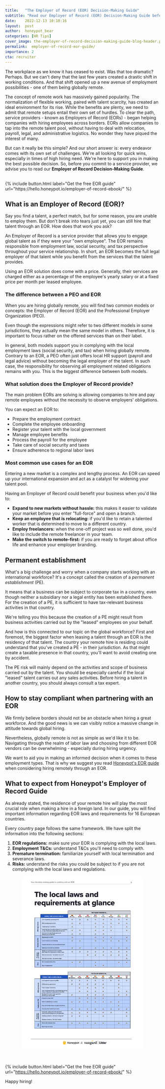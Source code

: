 ```yaml
---
title:   "The Employer of Record (EOR) Decision-Making Guide"
subtitle: "Read our Employer of Record (EOR) Decision-Making Guide before you commit to a service provider"
date:    2022-12-13 10:10:16
layout:  post
author:  honeypot_bear
categories: [HR Tips]
cover_image: the-employer-of-record-decision-making-guide-blog-header.png
permalink:  employer-of-record-eor-guide/
importance: 2
cta: recruiter
---
```


The workplace as we know it has ceased to exist. Was that too dramatic? Perhaps. But we can't deny that the last few years created a drastic shift in working conditions. And that shift opened up a new avenue of employment possibilities - one of them being globally remote.
<!--more-->

The concept of remote work has massively gained popularity. The normalization of flexible working, paired with talent scarcity, has created an ideal environment for its rise. While the benefits are plenty, we need to admit that remote setups entail their own set of hurdles. To clear the path, service providers - known as Employers of Record (EORs) - began helping companies with hiring employees across borders. EORs allow companies to tap into the remote talent pool, without having to deal with relocation, payroll, legal, and administrative logistics. No wonder they have piqued the interest of many.

But can it really be this simple? And our short answer is: every endeavor comes with its own set of challenges. We're all looking for quick wins, especially in times of high hiring need. We're here to support you in making the best possible decision. So, before you commit to a service provider, we advise you to read our **Employer of Record Decision-Making Guide**.

<br />
{% include button.html
  label="Get the free EOR guide"
  url="https://hello.honeypot.io/employer-of-record-ebook/"
%}
<br />

## **What is an Employer of Record (EOR)?**

Say you find a talent, a perfect match, but for some reason, you are unable to employ them. But don't break into tears just yet, you can still hire that talent through an EOR. How does that work you ask?

An Employer of Record is a service provider that allows you to engage global talent as if they were your "own employee". The EOR remains responsible from employment law, social security, and tax perspective throughout your service relationship. In short, an EOR becomes the full legal employer of that talent while you benefit from the services that the talent provides.

Using an EOR solution does come with a price. Generally, their services are charged either as a percentage of the employee's yearly salary or at a fixed price per month per leased employee.

### **The difference between a PEO and EOR**

When you are hiring globally remote, you will find two common models or concepts: the Employer of Record (EOR) and the Professional Employer Organization (PEO).

Even though the expressions might refer to two different models in some jurisdictions, they actually mean the same model in others. Therefore, it is important to focus rather on the offered services than on their label.

In general, both models support you in complying with the local employment laws (social security, and tax) when hiring globally remote. Contrary to an EOR, a PEO often just offers local HR support (payroll and legal advice) without becoming the legal employer of the talent. In such case, the responsibility for observing all employment related obligations remains with you. This is the biggest difference between both models.

### **What solution does the Employer of Record provide?**

The main problem EORs are solving is allowing companies to hire and pay remote employees without the necessity to observe employers' obligations.

You can expect an EOR to:

- Prepare the employment contract
- Complete the employee onboarding
- Register your talent with the local government
- Manage employee benefits
- Process the payroll for the employee
- Take care of social security and taxes
- Ensure adherence to regional labor laws

### **Most common use cases for an EOR**

Entering a new market is a complex and lengthy process. An EOR can speed up your international expansion and act as a catalyst for widening your talent pool.

Having an Employer of Record could benefit your business when you'd like to:

- **Expand to new markets without hassle:** this makes it easier to validate your market before you enter "full-force" and open a branch.
- **Keep an employee that is relocating:** if you'd like to retain a talented worker that is determined to move to a different country.
- **Employ freelancers:** when the one-off project was so well done, you'd like to include the remote freelancer in your team.
- **Make the switch to remote-first:** if you are ready to forget about office life and enhance your employer branding.

## **Permanent establishment**

What's a big challenge and worry when a company starts working with an international workforce? It's a concept called the creation of a _permanent establishment_ (PE).

It means that a business can be subject to corporate tax in a country, even though neither a subsidiary nor a legal entity has been established there. For the creation of a PE, it is sufficient to have tax-relevant business activities in that country.

We're telling you this because the creation of a PE might result from business activities carried out by the "leased" employees on your behalf.

And how is this connected to our topic on the global workforce? First and foremost, the biggest factor when leasing a talent through an EOR is the residency of that talent. The country your remote hire is residing could understand that you've created a PE - in their jurisdiction. As that might create a taxable presence in that country, you'll want to avoid creating one by accident.

The PE risk will mainly depend on the activities and scope of business carried out by the talent. You should be especially careful if the local "leased" talent carries out any sales activities. Before hiring a talent in another country, you should always consult a tax expert.

## **How to stay compliant when partnering with an EOR**

We firmly believe borders should not be an obstacle when hiring a great workforce. And the good news is we can visibly notice a massive change in attitude towards global hiring.

Nevertheless, globally remote is not as simple as we'd like it to be. Navigating through the realm of labor law and choosing from different EOR vendors can be overwhelming - especially during hiring urgency.

We want to aid you in making an informed decision when it comes to these employment types. That is why we suggest you read [Honeypot's EOR guide](https://hello.honeypot.io/employer-of-record-ebook) when considering hiring remotely through an EOR.

## **What to expect from Honeypot's Employer of Record Guide**

As already stated, the residence of your remote hire will play the most crucial role when making a hire in a foreign land. In our guide, you will find important information regarding EOR laws and requirements for 16 European countries.

Every country page follows the same framework. We have split the information into the following sections:

1. **EOR regulations:** make sure your EOR is complying with the local laws.
2. **Employment T&Cs:** understand T&Cs you'll need to comply with.
3. **Premature termination:** familiarize yourself with local termination and severance laws.
4. **Risks:** understand the risks you could be subject to if you are not complying with the local laws and regulations.

<p align="center"><img alt="Local Employer of Record laws and requirements at glance " src="/assets/images/EOR-local-laws-requirements.png" style="width:400px !important;"></p><br>


{% include button.html
  label="Get the free EOR guide"
  url="https://hello.honeypot.io/employer-of-record-ebook/"
%}

Happy hiring!